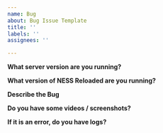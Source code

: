 ```yaml
---
name: Bug
about: Bug Issue Template
title: ''
labels: ''
assignees: ''

---
```


**What server version are you running?**

**What version of NESS Reloaded are you running?**

**Describe the Bug**

**Do you have some videos / screenshots?**

**If it is an error, do you have logs?**
